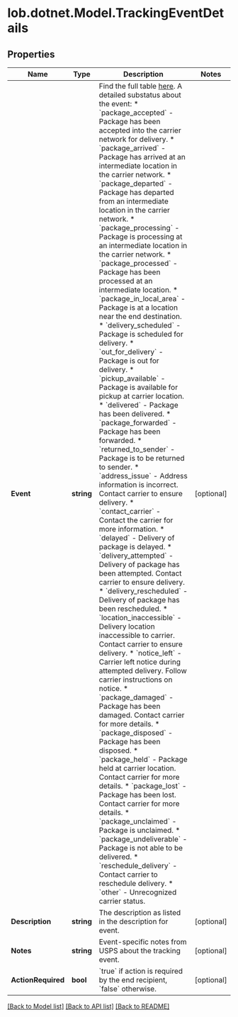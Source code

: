 # lob.dotnet.Model.TrackingEventDetails

## Properties

Name | Type | Description | Notes
------------ | ------------- | ------------- | -------------
**Event** | **string** | Find the full table [here](#tag/Tracking-Events). A detailed substatus about the event: * &#x60;package_accepted&#x60; - Package has been accepted into the carrier network for delivery. * &#x60;package_arrived&#x60; - Package has arrived at an intermediate location in the carrier network. * &#x60;package_departed&#x60; - Package has departed from an intermediate location in the carrier network. * &#x60;package_processing&#x60; - Package is processing at an intermediate location in the carrier network. * &#x60;package_processed&#x60; - Package has been processed at an intermediate location. * &#x60;package_in_local_area&#x60; - Package is at a location near the end destination. * &#x60;delivery_scheduled&#x60; - Package is scheduled for delivery. * &#x60;out_for_delivery&#x60; - Package is out for delivery. * &#x60;pickup_available&#x60; - Package is available for pickup at carrier location. * &#x60;delivered&#x60; - Package has been delivered. * &#x60;package_forwarded&#x60; - Package has been forwarded. * &#x60;returned_to_sender&#x60; - Package is to be returned to sender. * &#x60;address_issue&#x60; - Address information is incorrect. Contact carrier to ensure delivery. * &#x60;contact_carrier&#x60; - Contact the carrier for more information. * &#x60;delayed&#x60; - Delivery of package is delayed. * &#x60;delivery_attempted&#x60; - Delivery of package has been attempted. Contact carrier to ensure delivery. * &#x60;delivery_rescheduled&#x60; - Delivery of package has been rescheduled. * &#x60;location_inaccessible&#x60; - Delivery location inaccessible to carrier. Contact carrier to ensure delivery. * &#x60;notice_left&#x60; - Carrier left notice during attempted delivery. Follow carrier instructions on notice. * &#x60;package_damaged&#x60; - Package has been damaged. Contact carrier for more details. * &#x60;package_disposed&#x60; - Package has been disposed. * &#x60;package_held&#x60; - Package held at carrier location. Contact carrier for more details. * &#x60;package_lost&#x60; - Package has been lost. Contact carrier for more details. * &#x60;package_unclaimed&#x60; - Package is unclaimed. * &#x60;package_undeliverable&#x60; - Package is not able to be delivered. * &#x60;reschedule_delivery&#x60; - Contact carrier to reschedule delivery. * &#x60;other&#x60; - Unrecognized carrier status.  | [optional] 
**Description** | **string** | The description as listed in the description for event. | [optional] 
**Notes** | **string** | Event-specific notes from USPS about the tracking event. | [optional] 
**ActionRequired** | **bool** | &#x60;true&#x60; if action is required by the end recipient, &#x60;false&#x60; otherwise.  | [optional] 

[[Back to Model list]](../README.md#documentation-for-models) [[Back to API list]](../README.md#documentation-for-api-endpoints) [[Back to README]](../README.md)

